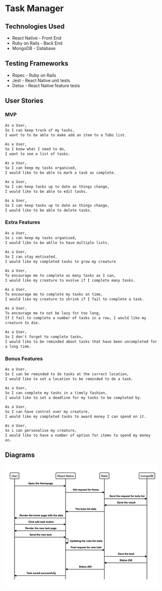 # Task Manager

## Technologies Used

* React Native - Front End
* Ruby on Rails - Back End
* MongoDB - Database

## Testing Frameworks

* Rspec - Ruby on Rails
* Jest - React Native unit tests
* Detox - React Native feature tests

## User Stories

### MVP

```
As a User,
So I can keep track of my tasks,
I want to to be able to make add an item to a ToDo list.
```

```
As a User,
So I know what I need to do,
I want to see a list of tasks.
```

```
As a User,
So I can keep my tasks organised,
I would like to be able to mark a task as complete.
```

```
As a User,
So I can keep tasks up to date as things change,
I would like to be able to edit tasks.
```

```
As a User,
So I can keep tasks up to date as things change,
I would like to be able to delete tasks.
```

### Extra Features

```
As a User,
So i can keep my tasks organised,
I would like to be ablle to have multiple lists.
```

```
As a User,
So I can stay motivated,
I would like my completed tasks to grow my creature
```

```
As a User,
To encourage me to complete as many tasks as I can,
I would like my creature to evolve if I complete many tasks.
```

```
As a User,
To encourage me to complete my tasks on time,
I would like my creature to shrink if I fail to complete a task.
```

```
As a User,
To encourage me to not be lazy for too long,
If I fail to complete a number of tasks in a row, I would like my creature to die.
```

```
As a User,
So I don't forget to complete tasks,
I would like to be reminded about tasks that have been uncompleted for a long time.
```

### Bonus Features

```
As a User,
So I can be reminded to do tasks at the correct location,
I would like to set a location to be reminded to do a task.
```

```
As a User,
So I can complete my tasks in a timely fashion,
I would like to set a deadline for my tasks to be completed by.
```

```
As a User,
So I can have control over my creature,
I would like my completed tasks to award money I can spend on it.
```

```
As a User,
So i can personalise my creature,
I would like to have a number of option for items to spend my money on.
```

## Diagrams

![Sequence Diagram](./assets/Interaction_Diagram.png)